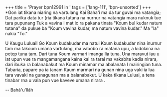 +++
title = 'Prayer bpn12991 in '
tags = ['lang-111', 'bpn-unsorted']
+++
*Gon iat tikana niaring na vartulang Kai Baha'i ma da tur  guvai ma vatangia; Dat parika data tur (ria tikana tutana  na nurnur na vatangia mara nuknuk tue tara pupunang  Tuk a vavina I mat io ra pakana tinata "Koum bul kudar  natum tutana" da pukue ba "Koum vavina kudar, ma  natum vavina kudar." Ma "la" nakia "To." 


U Kaugu Luluai! Go Koum kudakudar ma natui  Koum kudakudar nina inurnur tam ma takoum  umana vartulang, ma vabobo ra matana upu, a  kidolaina na petep tuna tam. Dari tuna Koum  varmari imanga lia tuna.  Una maravut iau u iat upun vue ra  mangamangana kaina kai ra tarai ma vakabite  kadia nirara, dari ibuka ra balanabakut ma  Koum minamar ma abalanata I mairingian tuna. Tabaria, papare pa ia tanam Kaum  marmari na gunan nina uga vaki ia lua tara  vavaki na gunagunan ma a balanabakut. U  kaka tikana Luluai, a tena tinabar rna u vala  pun vue kaveve umana nirara .

-- Bahá'u'lláh
